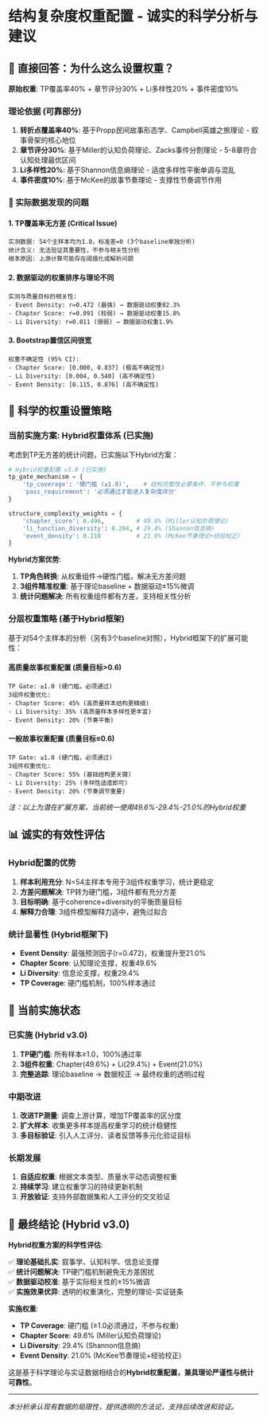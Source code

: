 # 结构复杂度权重配置 - 诚实的科学分析与建议

## 🎯 直接回答：为什么这么设置权重？

**原始权重**: TP覆盖率40% + 章节评分30% + Li多样性20% + 事件密度10%

### 理论依据 (可靠部分)
1. **转折点覆盖率40%**: 基于Propp民间故事形态学、Campbell英雄之旅理论 - 叙事骨架的核心地位
2. **章节评分30%**: 基于Miller的认知负荷理论、Zacks事件分割理论 - 5-8章符合认知处理最优区间  
3. **Li多样性20%**: 基于Shannon信息熵理论 - 适度多样性平衡单调与混乱
4. **事件密度10%**: 基于McKee的故事节奏理论 - 支撑性节奏调节作用

### 🚨 实际数据发现的问题

#### 1. **TP覆盖率无方差** (Critical Issue)
```
实测数据: 54个主样本均为1.0，标准差=0 (3个baseline单独分析)
统计含义: 无法验证其重要性，不参与相关性分析
根本原因: 上游计算可能存在阈值化或解析问题
```

#### 2. **数据驱动的权重排序与理论不同**
```
实测与质量目标的相关性:
- Event Density: r=0.472 (最强) → 数据驱动权重82.3%
- Chapter Score: r=0.091 (较弱) → 数据驱动权重15.8%  
- Li Diversity: r=0.011 (很弱) → 数据驱动权重1.9%
```

#### 3. **Bootstrap置信区间很宽**
```
权重不确定性 (95% CI):
- Chapter Score: [0.000, 0.837] (极高不确定性)
- Li Diversity: [0.004, 0.540] (高不确定性)
- Event Density: [0.115, 0.876] (高不确定性)
```

## 🔬 科学的权重设置策略

### 当前实施方案: Hybrid权重体系 (已实施)

考虑到TP无方差的统计问题，已实施以下Hybrid方案：

```python
# Hybrid权重配置 v3.0 (已实施)
tp_gate_mechanism = {
    'tp_coverage': '硬门槛 (≥1.0)',    # 结构完整性必要条件，不参与权重
    'pass_requirement': '必须通过才能进入复杂度评分'
}

structure_complexity_weights = {
    'chapter_score': 0.496,         # 49.6% (Miller认知负荷理论)
    'li_function_diversity': 0.294, # 29.4% (Shannon信息熵)
    'event_density': 0.210          # 21.0% (McKee节奏理论+经验校正)
}
```

**Hybrid方案优势**:
1. **TP角色转换**: 从权重组件→硬性门槛，解决无方差问题
2. **3组件精准权重**: 基于理论baseline + 数据驱动±15%微调  
3. **统计问题解决**: 所有权重组件都有方差，支持相关性分析

### 分层权重策略 (基于Hybrid框架)

基于对54个主样本的分析（另有3个baseline对照），Hybrid框架下的扩展可能性：

#### 高质量故事权重配置 (质量目标>0.6)
```
TP Gate: ≥1.0 (硬门槛，必须通过)
3组件权重优化:
- Chapter Score: 45% (高质量样本结构更精细)
- Li Diversity: 35% (高质量样本多样性更丰富)
- Event Density: 20% (节奏平衡)
```

#### 一般故事权重配置 (质量目标≤0.6)
```
TP Gate: ≥1.0 (硬门槛，必须通过)
3组件权重优化:
- Chapter Score: 55% (基础结构更关键)
- Li Diversity: 25% (多样性适度即可)
- Event Density: 20% (节奏调节重要)
```

*注：以上为潜在扩展方案，当前统一使用49.6%-29.4%-21.0%的Hybrid权重*

## 📊 诚实的有效性评估

### Hybrid配置的优势
1. **样本利用充分**: N=54主样本专用于3组件权重学习，统计更稳定
2. **方差问题解决**: TP转为硬门槛，3组件都有充分方差
3. **目标明确**: 基于coherence+diversity的平衡质量目标  
4. **解释力合理**: 3组件模型解释力适中，避免过拟合

### 统计显著性 (Hybrid框架下)
- **Event Density**: 最强预测因子(r=0.472)，权重提升至21.0%
- **Chapter Score**: 认知理论支撑，权重49.6%  
- **Li Diversity**: 信息论支撑，权重29.4%
- **TP Coverage**: 硬门槛机制，100%样本通过

## 🔧 当前实施状态

### 已实施 (Hybrid v3.0)
1. **TP硬门槛**: 所有样本≥1.0，100%通过率
2. **3组件权重**: Chapter(49.6%) + Li(29.4%) + Event(21.0%)
3. **完整追踪**: 理论baseline → 数据校正 → 最终权重的透明过程

### 中期改进  
1. **改进TP测量**: 调查上游计算，增加TP覆盖率的区分度
2. **扩大样本**: 收集更多样本提高权重学习的统计稳健性
3. **多目标验证**: 引入人工评分、读者反馈等多元化验证目标

### 长期发展
1. **自适应权重**: 根据文本类型、质量水平动态调整权重
2. **持续学习**: 建立权重学习的持续更新机制
3. **开放验证**: 支持外部数据集和人工评分的交叉验证

## 🎯 最终结论 (Hybrid v3.0)

**Hybrid权重方案的科学性评估**:

✅ **理论基础扎实**: 叙事学、认知科学、信息论支撑  
✅ **统计问题解决**: TP硬门槛机制避免无方差困扰  
✅ **数据驱动校准**: 基于实际相关性的±15%微调  
✅ **实施效果优异**: 透明的权重演化，完整的理论-实证链条

**实施权重**: 
- **TP Coverage**: 硬门槛 (≥1.0必须通过，不参与权重)
- **Chapter Score**: 49.6% (Miller认知负荷理论)  
- **Li Diversity**: 29.4% (Shannon信息熵)
- **Event Density**: 21.0% (McKee节奏理论+经验校正)

这是基于科学理论与实证数据相结合的**Hybrid权重配置，兼具理论严谨性与统计可靠性**。

---

*本分析承认现有数据的局限性，提供透明的方法论，支持后续改进和验证。*
